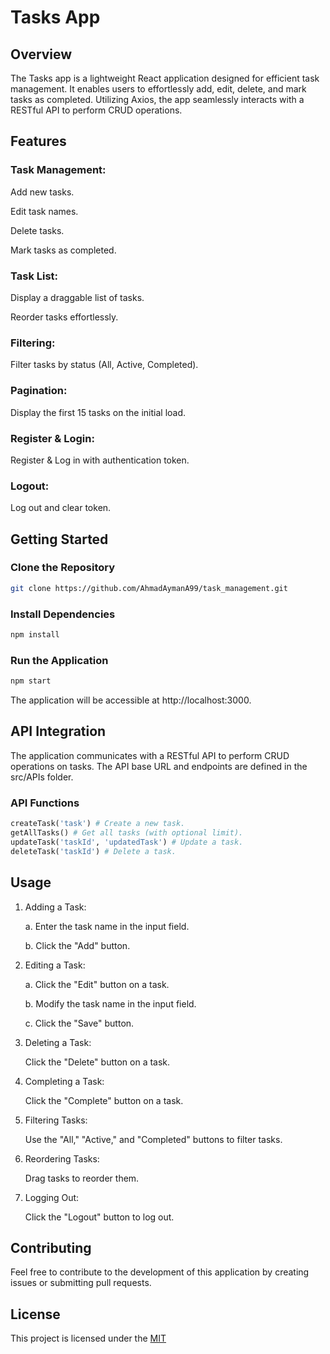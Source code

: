 # Tasks App

## Overview

The Tasks app is a lightweight React application designed for efficient task management. It enables users to effortlessly add, edit, delete, and mark tasks as completed. Utilizing Axios, the app seamlessly interacts with a RESTful API to perform CRUD operations.

## Features

### Task Management:

Add new tasks.

Edit task names.

Delete tasks.

Mark tasks as completed.

### Task List:

Display a draggable list of tasks.

Reorder tasks effortlessly.

### Filtering:

Filter tasks by status (All, Active, Completed).

### Pagination:

Display the first 15 tasks on the initial load.

### Register & Login:

Register & Log in with authentication token.

### Logout:

Log out and clear token.

## Getting Started
### Clone the Repository
```bash
git clone https://github.com/AhmadAymanA99/task_management.git
```
### Install Dependencies
```bash
npm install
```
### Run the Application
```bash
npm start
```
The application will be accessible at http://localhost:3000.


## API Integration
The application communicates with a RESTful API to perform CRUD operations on tasks. The API base URL and endpoints are defined in the src/APIs folder.

### API Functions
```python
createTask('task') # Create a new task.
getAllTasks() # Get all tasks (with optional limit).
updateTask('taskId', 'updatedTask') # Update a task.
deleteTask('taskId') # Delete a task.
```
## Usage
1. Adding a Task:

      a. Enter the task name in the input field.

      b. Click the "Add" button.
2. Editing a Task:

     a. Click the "Edit" button on a task.

     b. Modify the task name in the input field.

     c. Click the "Save" button.
3. Deleting a Task:

      Click the "Delete" button on a task.

4. Completing a Task:

      Click the "Complete" button on a task.
5. Filtering Tasks:

      Use the "All," "Active," and "Completed" buttons to filter tasks.
6. Reordering Tasks:

      Drag tasks to reorder them.
7. Logging Out:

      Click the "Logout" button to log out.
## Contributing

Feel free to contribute to the development of this application by creating issues or submitting pull requests.

## License

This project is licensed under the [MIT](https://choosealicense.com/licenses/mit/)